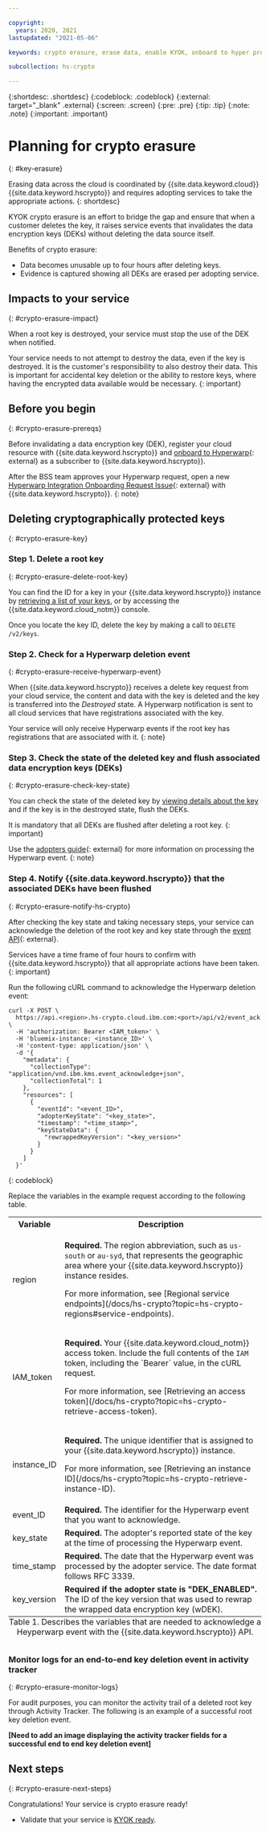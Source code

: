 ```yaml
---

copyright:
  years: 2020, 2021
lastupdated: "2021-05-06"

keywords: crypto erasure, erase data, enable KYOK, onboard to hyper protect crypto services, hpcs onboarding, internal, key registration, KYOK

subcollection: hs-crypto

---
```


{:shortdesc: .shortdesc}
{:codeblock: .codeblock}
{:external: target="_blank" .external}
{:screen: .screen}
{:pre: .pre}
{:tip: .tip}
{:note: .note}
{:important: .important}

# Planning for crypto erasure
{: #key-erasure}

Erasing data across the cloud is coordinated by {{site.data.keyword.cloud}} {{site.data.keyword.hscrypto}} and requires adopting services to take the appropriate actions.
{: shortdesc}

KYOK crypto erasure is an effort to bridge the gap and ensure that when a customer deletes the key, it raises service events that invalidates the data encryption keys (DEKs) without deleting the data source itself. 

Benefits of crypto erasure:

- Data becomes unusable up to four hours after deleting keys.
- Evidence is captured showing all DEKs are erased per adopting service.

## Impacts to your service
{: #crypto-erasure-impact}

When a root key is destroyed, your service must stop the use of the DEK when notified.

Your service needs to not attempt to destroy the data, even if the key is destroyed. It is the customer's responsibility to also destroy their data. This is important for accidental key deletion or the ability to restore keys, where having the encrypted data available would be necessary.
{: important}

## Before you begin
{: #crypto-erasure-prereqs}

Before invalidating a data encryption key (DEK), register your cloud resource with {{site.data.keyword.hscrypto}} and
[onboard to Hyperwarp](/docs/get-coding?topic=get-coding-hyperwarp){: external}
as a subscriber to {{site.data.keyword.hscrypto}}.

After the BSS team approves your Hyperwarp request, open a new [Hyperwarp Integration Onboarding Request Issue](https://github.ibm.com/kms/customer-issues/blob/master/.github/ISSUE_TEMPLATE/hyperwarp-integration-onboard-request.md){: external}
with {{site.data.keyword.hscrypto}}.
{: note}

## Deleting cryptographically protected keys
{: #crypto-erasure-key}

### Step 1. Delete a root key
{: #crypto-erasure-delete-root-key}

You can find the ID for a key in your {{site.data.keyword.hscrypto}} instance by [retrieving a list of your keys](/docs/hs-crypto?topic=hs-crypto-view-keys), or by accessing the {{site.data.keyword.cloud_notm}} console.

Once you locate the key ID, delete the key by making a call to `DELETE /v2/keys`.

### Step 2. Check for a Hyperwarp deletion event
{: #crypto-erasure-receive-hyperwarp-event}

When {{site.data.keyword.hscrypto}} receives a delete key request from your cloud service, the content and data with the key is deleted and the key is transferred into the _Destroyed_ state. A Hyperwarp notification is sent to all cloud services that have registrations associated with the key.

Your service will only receive Hyperwarp events if the root key has registrations that are associated with it.
{: note}

### Step 3. Check the state of the deleted key and flush associated data encryption keys (DEKs)
{: #crypto-erasure-check-key-state}

You can check the state of the deleted key by [viewing details about the key](/docs/hs-crypto?topic=hs-crypto-view-key-details#view-key-details-api) and if the key is in the destroyed state, flush the DEKs.

It is mandatory that all DEKs are flushed after deleting a root key.
{: important}

Use the [adopters guide](https://github.ibm.com/kms/Adopter_services/blob/master/src/github.ibm.com/skms/key-protect/event_processor.go){: external} for more information on processing the Hyperwarp event.
{: note}

### Step 4. Notify {{site.data.keyword.hscrypto}} that the associated DEKs have been flushed
{: #crypto-erasure-notify-hs-crypto}

After checking the key state and taking necessary steps, your service can acknowledge the deletion of the root key and key state through the [event API](/apidocs/hs-crypto#eventacknowledge){: external}.

Services have a time frame of four hours to confirm with {{site.data.keyword.hscrypto}} that all appropriate actions have been taken.
{: important}

Run the following cURL command to acknowledge the Hyperwarp deletion event:

```cURL
curl -X POST \
  https://api.<region>.hs-crypto.cloud.ibm.com:<port>/api/v2/event_ack \
  -H 'authorization: Bearer <IAM_token>' \
  -H 'bluemix-instance: <instance_ID>' \
  -H 'content-type: application/json' \
  -d '{
    "metadata": {
      "collectionType": "application/vnd.ibm.kms.event_acknowledge+json",
      "collectionTotal": 1
    },
    "resources": [
      {
        "eventId": "<event_ID>",
        "adopterKeyState": "<key_state>",
        "timestamp": "<time_stamp>",
        "keyStateData": {
          "rewrappedKeyVersion": "<key_version>"
        }
      }
    ]
  }'
```
{: codeblock}

Replace the variables in the example request according to the following table.

<table>
  <tr>
    <th>Variable</th>
    <th>Description</th>
  </tr>

  <tr>
    <td>
      <varname>region</varname>
    </td>
    <td>
      <p>
        <strong>Required.</strong> The region abbreviation, such as <code>us-south</code> or <code>au-syd</code>, that represents the geographic area where your {{site.data.keyword.hscrypto}} instance resides.
      </p>
      <p>
        For more information, see [Regional service endpoints](/docs/hs-crypto?topic=hs-crypto-regions#service-endpoints).
      </p>
    </td>
  </tr>

  <tr>
    <td>
      <varname>IAM_token</varname>
    </td>
    <td>
      <p>
        <strong>Required.</strong> Your {{site.data.keyword.cloud_notm}} access token. Include the full contents of the <code>IAM</code> token, including the `Bearer` value, in the cURL request.
      </p>
      <p>
        For more information, see [Retrieving an access token](/docs/hs-crypto?topic=hs-crypto-retrieve-access-token).
      </p>
    </td>
  </tr>

  <tr>
    <td>
      <varname>instance_ID</varname>
    </td>
    <td>
      <p>
        <strong>Required.</strong> The unique identifier that is assigned to your {{site.data.keyword.hscrypto}} instance.
      </p>
      <p>
        For more information, see [Retrieving an instance ID](/docs/hs-crypto?topic=hs-crypto-retrieve-instance-ID).
      </p>
    </td>
  </tr>

  <tr>
    <td>
      <varname>event_ID</varname>
    </td>
    <td>
      <strong>Required.</strong> The identifier for the Hyperwarp event that you want to acknowledge.
    </td>
  </tr>

  <tr>
    <td>
      <varname>key_state</varname>
    </td>
    <td>
      <strong>Required.</strong> The adopter's reported state of the key at the time of processing the Hyperwarp event.
    </td>
  </tr>

  <tr>
    <td>
      <varname>time_stamp</varname>
    </td>
    <td>
      <strong>Required.</strong> The date that the Hyperwarp event was processed by the adopter service. The date format follows RFC 3339.
    </td>
  </tr>

  <tr>
    <td>
      <varname>key_version</varname>
    </td>
    <td>
      <strong>Required if the adopter state is "DEK_ENABLED".</strong> The ID of the key version that was used to rewrap the wrapped data encryption key (wDEK).
    </td>
  </tr>

  <caption style="caption-side:bottom;">
    Table 1. Describes the variables that are needed to acknowledge a Heyperwarp
    event with the {{site.data.keyword.hscrypto}} API.
  </caption>
</table>

### Monitor logs for an end-to-end key deletion event in activity tracker
{: #crypto-erasure-monitor-logs}

For audit purposes, you can monitor the activity trail of a deleted root key through Activity Tracker. The following is an example of a successful root key deletion event.

**[Need to add an image displaying the activity tracker fields for a successful end to end key deletion event]**

## Next steps
{: #crypto-erasure-next-steps}

Congratulations! Your service is crypto erasure ready! 

- Validate that your service is [KYOK ready](/docs/hs-crypto?topic=hs-crypto-kyok-cheatsheet#kyok-required-actions).
